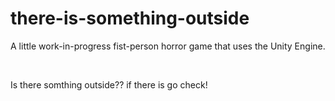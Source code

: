 # there-is-something-outside
A little work-in-progress fist-person horror game that uses the Unity Engine.

<br>

Is there somthing outside?? if there is go check!
